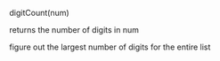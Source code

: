 <p>digitCount(num)</p>
<p>returns the number of digits in num </p>
<p>figure out the largest number of digits for the entire list</p>

